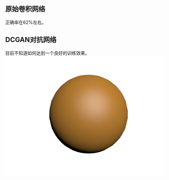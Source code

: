 ## 原始卷积网络
正确率在62%左右。
## DCGAN对抗网络
目前不知道如何达到一个良好的训练效果。
![Image text](https://github.com/852569069/cv-code/blob/master/images/2.tif)


